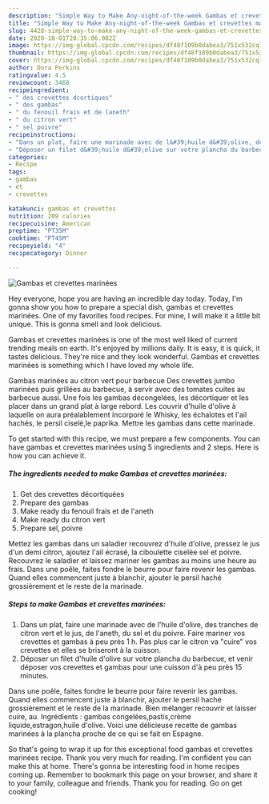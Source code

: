 ```yaml
---
description: "Simple Way to Make Any-night-of-the-week Gambas et crevettes marinées"
title: "Simple Way to Make Any-night-of-the-week Gambas et crevettes marinées"
slug: 4428-simple-way-to-make-any-night-of-the-week-gambas-et-crevettes-marinees
date: 2020-10-01T20:35:06.082Z
image: https://img-global.cpcdn.com/recipes/df48f109b0dabea3/751x532cq70/gambas-et-crevettes-marinees-photo-principale-de-la-recette.jpg
thumbnail: https://img-global.cpcdn.com/recipes/df48f109b0dabea3/751x532cq70/gambas-et-crevettes-marinees-photo-principale-de-la-recette.jpg
cover: https://img-global.cpcdn.com/recipes/df48f109b0dabea3/751x532cq70/gambas-et-crevettes-marinees-photo-principale-de-la-recette.jpg
author: Dora Perkins
ratingvalue: 4.5
reviewcount: 3468
recipeingredient:
- " des crevettes dcortiques"
- " des gambas"
- " du fenouil frais et de laneth"
- " du citron vert"
- " sel poivre"
recipeinstructions:
- "Dans un plat, faire une marinade avec de l&#39;huile d&#39;olive, des tranches de citron vert et le jus, de l&#39;aneth, du sel et du poivre. Faire mariner vos crevettes et gambas à peu près 1 h. Pas plus car le citron va &#34;cuire&#34; vos crevettes et elles se briseront à la cuisson."
- "Déposer un filet d&#39;huile d&#39;olive sur votre plancha du barbecue, et venir déposer vos crevettes et gambas pour une cuisson d&#39;à peu près 15 minutes."
categories:
- Recipe
tags:
- gambas
- et
- crevettes

katakunci: gambas et crevettes 
nutrition: 209 calories
recipecuisine: American
preptime: "PT35M"
cooktime: "PT45M"
recipeyield: "4"
recipecategory: Dinner

---
```



![Gambas et crevettes marinées](https://img-global.cpcdn.com/recipes/df48f109b0dabea3/751x532cq70/gambas-et-crevettes-marinees-photo-principale-de-la-recette.jpg)

Hey everyone, hope you are having an incredible day today. Today, I'm gonna show you how to prepare a special dish, gambas et crevettes marinées. One of my favorites food recipes. For mine, I will make it a little bit unique. This is gonna smell and look delicious.

Gambas et crevettes marinées is one of the most well liked of current trending meals on earth. It's enjoyed by millions daily. It is easy, it is quick, it tastes delicious. They're nice and they look wonderful. Gambas et crevettes marinées is something which I have loved my whole life.

Gambas marinées au citron vert pour barbecue Des crevettes jumbo marinées puis grillées au barbecue, à servir avec des tomates cuites au barbecue aussi. Une fois les gambas décongelées, les décortiquer et les placer dans un grand plat à large rebord. Les couvrir d&#39;huile d&#39;olive à laquelle on aura préalablement incorporé le Whisky, les échalotes et l&#39;ail hachés, le persil ciselé,le paprika. Mettre les gambas dans cette marinade.


To get started with this recipe, we must prepare a few components. You can have gambas et crevettes marinées using 5 ingredients and 2 steps. Here is how you can achieve it.

<!--inarticleads1-->

##### The ingredients needed to make Gambas et crevettes marinées:

1. Get  des crevettes décortiquées
1. Prepare  des gambas
1. Make ready  du fenouil frais et de l&#39;aneth
1. Make ready  du citron vert
1. Prepare  sel, poivre


Mettez les gambas dans un saladier recouvrez d&#39;huile d&#39;olive, pressez le jus d&#39;un demi citron, ajoutez l&#39;ail écrasé, la ciboulette ciselée sel et poivre. Recouvrez le saladier et laissez mariner les gambas au moins une heure au frais. Dans une poêle, faites fondre le beurre pour faire revenir les gambas. Quand elles commencent juste à blanchir, ajouter le persil haché grossièrement et le reste de la marinade. 

<!--inarticleads2-->

##### Steps to make Gambas et crevettes marinées:

1. Dans un plat, faire une marinade avec de l&#39;huile d&#39;olive, des tranches de citron vert et le jus, de l&#39;aneth, du sel et du poivre. Faire mariner vos crevettes et gambas à peu près 1 h. Pas plus car le citron va &#34;cuire&#34; vos crevettes et elles se briseront à la cuisson.
1. Déposer un filet d&#39;huile d&#39;olive sur votre plancha du barbecue, et venir déposer vos crevettes et gambas pour une cuisson d&#39;à peu près 15 minutes.


Dans une poêle, faites fondre le beurre pour faire revenir les gambas. Quand elles commencent juste à blanchir, ajouter le persil haché grossièrement et le reste de la marinade. Bien mélanger recouvrir et laisser cuire, au. Ingrédients : gambas congelées,pastis,crème liquide,estragon,huile d&#39;olive. Voici une délicieuse recette de gambas marinées à la plancha proche de ce qui se fait en Espagne. 

So that's going to wrap it up for this exceptional food gambas et crevettes marinées recipe. Thank you very much for reading. I'm confident you can make this at home. There's gonna be interesting food in home recipes coming up. Remember to bookmark this page on your browser, and share it to your family, colleague and friends. Thank you for reading. Go on get cooking!
